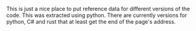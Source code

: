 This is just a nice place to put reference data for different versions of the code. This was extracted using python. There are currently versions for python, C# and rust that at least get the end of the page's address.